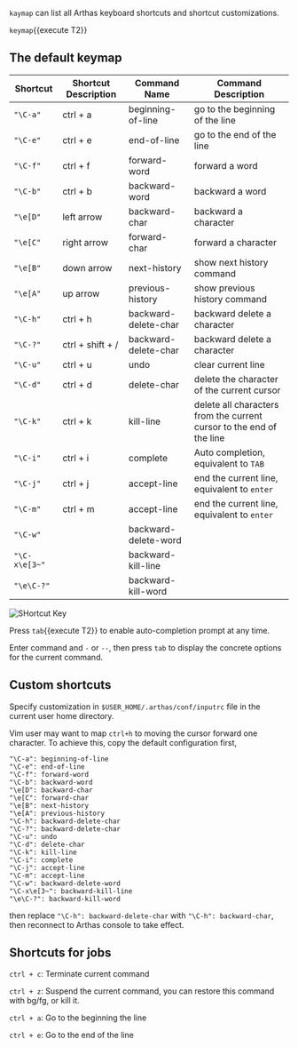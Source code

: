 
`kaymap` can list all Arthas keyboard shortcuts and shortcut customizations.

`keymap`{{execute T2}}

## The default keymap

|  Shortcut  | Shortcut Description  |  Command Name  |  Command Description  |
|  ----  | ----  |  ----  | ----  |
| `"\C-a"`  | ctrl + a | beginning-of-line  | go to the beginning of the line |
| `"\C-e"`  | ctrl + e | end-of-line  | go to the end of the line |
| `"\C-f"`  | ctrl + f | forward-word  | forward a word |
| `"\C-b"`  | ctrl + b | backward-word  | backward a word |
| `"\e[D"`  | left arrow | backward-char  | backward a character |
| `"\e[C"`  | right arrow | forward-char  | forward a character |
| `"\e[B"`  | down arrow | next-history  | show next history command |
| `"\e[A"`  | up arrow | previous-history  | show previous history command |		
| `"\C-h"`  | ctrl + h | backward-delete-char  | backward delete a character |
| `"\C-?"`  | ctrl + shift + / | backward-delete-char  | backward delete a character |
| `"\C-u"`  | ctrl + u | undo  | clear current line |
| `"\C-d"`  | ctrl + d | delete-char  | delete the character of the current cursor |
| `"\C-k"`  | ctrl + k | kill-line  | delete all characters from the current cursor to the end of the line |
| `"\C-i"`  | ctrl + i | complete  | Auto completion, equivalent to `TAB` |
| `"\C-j"`  | ctrl + j | accept-line  | end the current line, equivalent to `enter` |
| `"\C-m"`  | ctrl + m | accept-line  | end the current line, equivalent to `enter` |				
| `"\C-w"`  |  | backward-delete-word  |  |
| `"\C-x\e[3~"`  |  | backward-kill-line  |  |
| `"\e\C-?"`  |  | backward-kill-word  |  |

![SHortcut Key](/hollowman/scenarios/arthas-en/assets/shortcutkey.png)

Press `tab`{{execute T2}} to enable auto-completion prompt at any time.

Enter command and `-` or `--`, then press `tab` to display the concrete options for the current command.

## Custom shortcuts

Specify customization in `$USER_HOME/.arthas/conf/inputrc` file in the current user home directory.

Vim user may want to map `ctrl+h` to moving the cursor forward one character. To achieve this, copy the default configuration first,

```
"\C-a": beginning-of-line
"\C-e": end-of-line
"\C-f": forward-word
"\C-b": backward-word
"\e[D": backward-char
"\e[C": forward-char
"\e[B": next-history
"\e[A": previous-history
"\C-h": backward-delete-char
"\C-?": backward-delete-char
"\C-u": undo
"\C-d": delete-char
"\C-k": kill-line
"\C-i": complete
"\C-j": accept-line
"\C-m": accept-line
"\C-w": backward-delete-word
"\C-x\e[3~": backward-kill-line
"\e\C-?": backward-kill-word
```

then replace `"\C-h": backward-delete-char` with `"\C-h": backward-char`, then reconnect to Arthas console to take effect.

## Shortcuts for jobs

`ctrl + c`: Terminate current command

`ctrl + z`: Suspend the current command, you can restore this command with bg/fg, or kill it.

`ctrl + a`: Go to the beginning the line

`ctrl + e`: Go to the end of the line

